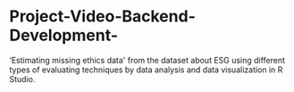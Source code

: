 # Project-Video-Backend-Development-
‘Estimating missing ethics data' from the dataset about ESG using different types of evaluating techniques by data analysis and data visualization in R Studio.

